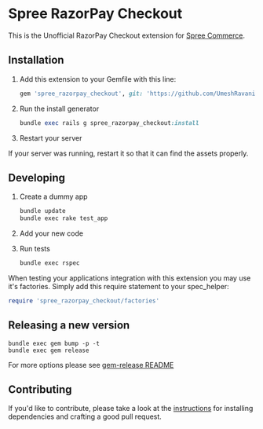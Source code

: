 # Spree RazorPay Checkout

This is the Unofficial RazorPay Checkout extension for [Spree Commerce](https://spreecommerce.org).

## Installation

1. Add this extension to your Gemfile with this line:

    ```ruby
    gem 'spree_razorpay_checkout', git: 'https://github.com/UmeshRavani98/spree_razorpay_checkout'
    ```
2. Run the install generator

    ```ruby
    bundle exec rails g spree_razorpay_checkout:install
    ```

3. Restart your server

  If your server was running, restart it so that it can find the assets properly.

## Developing

1. Create a dummy app

    ```bash
    bundle update
    bundle exec rake test_app
    ```

2. Add your new code
3. Run tests

    ```bash
    bundle exec rspec
    ```

When testing your applications integration with this extension you may use it's factories.
Simply add this require statement to your spec_helper:

```ruby
require 'spree_razorpay_checkout/factories'
```

## Releasing a new version

```shell
bundle exec gem bump -p -t
bundle exec gem release
```

For more options please see [gem-release README](https://github.com/svenfuchs/gem-release)

## Contributing

If you'd like to contribute, please take a look at the
[instructions](CONTRIBUTING.md) for installing dependencies and crafting a good
pull request.
